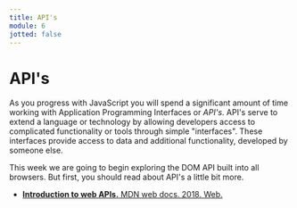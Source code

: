 ```yaml
---
title: API's
module: 6
jotted: false
---
```


# API's

As you progress with JavaScript you will spend a significant amount of time working with Application Programming Interfaces or _API's_. API's serve to extend a language or technology by allowing developers access to complicated functionality or tools through simple "interfaces". These interfaces provide access to data and additional functionality, developed by someone else.

This week we are going to begin exploring the DOM API built into all browsers. But first, you should read about API's a little bit more.

- [**Introduction to web APIs.** MDN web docs. 2018. Web.](https://developer.mozilla.org/en-US/docs/Learn/JavaScript/Client-side_web_APIs/Introduction)
